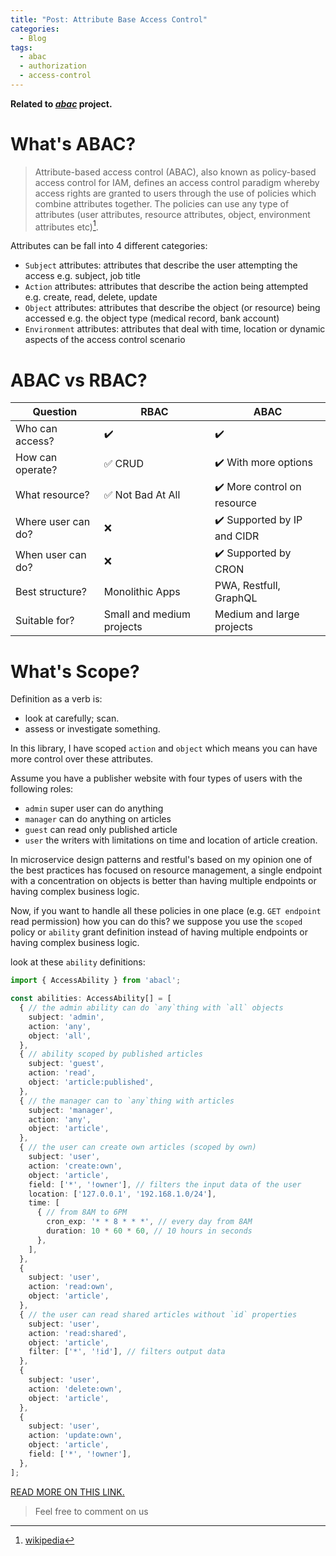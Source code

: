 ```yaml
---
title: "Post: Attribute Base Access Control"
categories:
  - Blog
tags:
  - abac
  - authorization
  - access-control
---
```


__Related to [*abac*](https://vhidvz.github.io/projects/project-abac) project.__

# What's ABAC?

> Attribute-based access control (ABAC), also known as policy-based access control for IAM, defines an access control paradigm whereby access rights are granted to users through the use of policies which combine attributes together. The policies can use any type of attributes (user attributes, resource attributes, object, environment attributes etc)[^1].

Attributes can be fall into 4 different categories:

- `Subject` attributes: attributes that describe the user attempting the access e.g. subject, job title
- `Action` attributes: attributes that describe the action being attempted e.g. create, read, delete, update
- `Object` attributes: attributes that describe the object (or resource) being accessed e.g. the object type (medical record, bank account)
- `Environment` attributes: attributes that deal with time, location or dynamic aspects of the access control scenario

# ABAC vs RBAC?

| **Question**       | **RBAC**                                              | **ABAC**                                    |
| ------------------ | ----------------------------------------------------- | ------------------------------------------- |
| Who can access?    | :heavy_check_mark:                                    | :heavy_check_mark:                          |
| How can operate?   | :white_check_mark: CRUD                               | :heavy_check_mark: With more options        |
| What resource?     | :white_check_mark: Not Bad At All                     | :heavy_check_mark: More control on resource |
| Where user can do? | :x:                                                   | :heavy_check_mark: Supported by IP and CIDR |
| When user can do?  | :x:                                                   | :heavy_check_mark: Supported by CRON        |
| Best structure?    | Monolithic Apps                                       | PWA, Restfull, GraphQL                      |
| Suitable for?      | Small and medium projects                             | Medium and large projects                   |

# What's Scope?

Definition as a verb is:

- look at carefully; scan.
- assess or investigate something.

In this library, I have scoped `action` and `object` which means you can have more control over these attributes.

Assume you have a publisher website with four types of users with the following roles:

- `admin` super user can do anything
- `manager` can do anything on articles
- `guest` can read only published article
- `user` the writers with limitations on time and location of article creation.

In microservice design patterns and restful's based on my opinion one of the best practices has focused on resource management, a single endpoint with a concentration on objects is better than having multiple endpoints or having complex business logic.

Now, if you want to handle all these policies in one place (e.g. `GET endpoint` read permission) how you can do this?
we suppose you use the `scoped` policy or `ability` grant definition instead of having multiple endpoints or having complex business logic.

look at these `ability` definitions:

```ts
import { AccessAbility } from 'abacl';

const abilities: AccessAbility[] = [
  { // the admin ability can do `any`thing with `all` objects
    subject: 'admin',
    action: 'any',
    object: 'all',
  },
  { // ability scoped by published articles
    subject: 'guest',
    action: 'read',
    object: 'article:published',
  },
  { // the manager can to `any`thing with articles
    subject: 'manager',
    action: 'any',
    object: 'article',
  },
  { // the user can create own articles (scoped by own)
    subject: 'user',
    action: 'create:own',
    object: 'article',
    field: ['*', '!owner'], // filters the input data of the user 
    location: ['127.0.0.1', '192.168.1.0/24'],
    time: [
      { // from 8AM to 6PM
        cron_exp: '* * 8 * * *', // every day from 8AM
        duration: 10 * 60 * 60, // 10 hours in seconds
      },
    ],
  },
  {
    subject: 'user',
    action: 'read:own',
    object: 'article',
  },
  { // the user can read shared articles without `id` properties 
    subject: 'user',
    action: 'read:shared',
    object: 'article',
    filter: ['*', '!id'], // filters output data
  },
  {
    subject: 'user',
    action: 'delete:own',
    object: 'article',
  },
  {
    subject: 'user',
    action: 'update:own',
    object: 'article',
    field: ['*', '!owner'],
  },
];
```

[READ MORE ON THIS LINK.](https://vhidvz.github.io/projects/project-abac/)

> Feel free to comment on us

[^1]: [wikipedia](https://en.wikipedia.org/wiki/Attribute-based_access_control)
